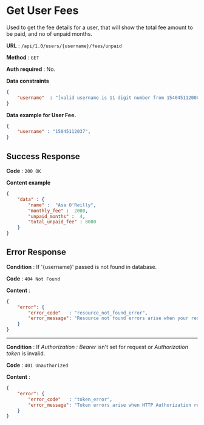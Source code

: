 # Get User Fees

Used to get the fee details for a user, that will show the total fee amount to be paid, and no of unpaid months.

**URL** : `/api/1.0/users/{username}/fees/unpaid`

**Method** : `GET`

**Auth required** : No.

**Data constraints**

```json
{
    "username"  : "[valid username is 11 digit number from 154045112000-2038] must be present in url after users",
}
```

**Data example for User Fee.**

```json
{
    "username" : "15045112037",
}
```

## Success Response

**Code** : `200 OK`

**Content example**

```json
{
    "data" : {
        "name" :  "Asa O'Reilly",
        "monthly_fee" :  2000,
        "unpaid_months" :  4,
        "total_unpaid_fee" : 8000
    }
}
```

## Error Response

**Condition** : If '{username}'  passed is not found in database.

**Code** : `404 Not Found`

**Content** :

```json
{
    "error": {
        "error_code"   : "resource_not_found_error",
        "error_message": "Resource not found errors arise when your request is trying to access the resources not found in datbase."
    }
}
```
___
**Condition** : If  *Authorization : Bearer* isn't set for request or *Authorization token* is invalid.

**Code** : `401 Unauthorized`

**Content** :

```json
{
    "error": {
        "error_code"   : "token_error",
        "error_message": "Token errors arise when HTTP Authorization request header isn't set for request or the token passed in invalid."
    }
}
```
